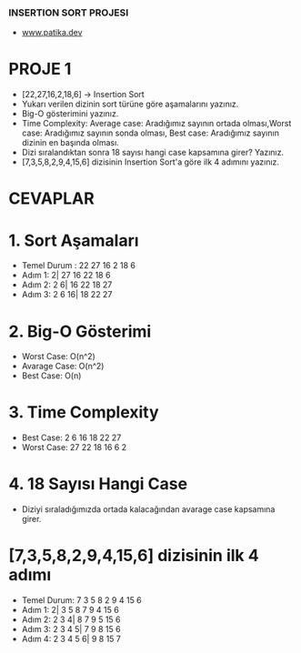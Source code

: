 ### INSERTION SORT PROJESI
- www.patika.dev
# PROJE 1
- [22,27,16,2,18,6] -> Insertion Sort
- Yukarı verilen dizinin sort türüne göre aşamalarını yazınız.
- Big-O gösterimini yazınız.
- Time Complexity: Average case: Aradığımız sayının ortada olması,Worst case: Aradığımız sayının sonda olması, Best case: Aradığımız sayının dizinin en başında olması.
- Dizi sıralandıktan sonra 18 sayısı hangi case kapsamına girer? Yazınız.
- [7,3,5,8,2,9,4,15,6] dizisinin Insertion Sort'a göre ilk 4 adımını yazınız.
 
# CEVAPLAR
# 1. Sort Aşamaları
- Temel Durum : 22 27 16 2 18 6
- Adım 1: 2| 27 16 22 18 6
- Adım 2: 2 6| 16 22 18 27
- Adım 3: 2 6 16| 18 22 27
# 2. Big-O Gösterimi
- Worst Case: O(n^2)
- Avarage Case: O(n^2)
- Best Case: O(n)
# 3. Time Complexity
- Best Case: 2 6 16 18 22 27
- Worst Case: 27 22 18 16 6 2
# 4. 18 Sayısı Hangi Case
- Diziyi sıraladığımızda ortada kalacağından avarage case kapsamına girer.
# [7,3,5,8,2,9,4,15,6] dizisinin ilk 4 adımı
- Temel Durum: 7 3 5 8 2 9 4 15 6
- Adım 1: 2| 3 5 8 7 9 4 15 6
- Adım 2: 2 3 4| 8 7 9 5 15 6
- Adım 3: 2 3 4 5| 7 9 8 15 6
- Adım 4: 2 3 4 5 6| 9 8 15 7






